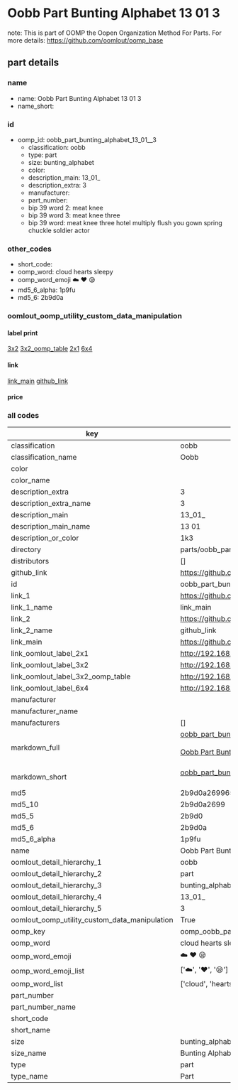 # Oobb Part Bunting Alphabet 13 01  3  

note: This is part of OOMP the Oopen Organization Method For Parts. For more details: https://github.com/oomlout/oomp_base

##  part details





### name
* name: Oobb Part Bunting Alphabet 13 01  3
* name_short: 
### id
* oomp_id: oobb_part_bunting_alphabet_13_01__3
  * classification: oobb
  * type: part
  * size: bunting_alphabet
  * color: 
  * description_main: 13_01_
  * description_extra: 3
  * manufacturer: 
  * part_number: 
  * bip 39 word 2: meat knee
  * bip 39 word 3: meat knee three
  * bip 39 word: meat knee three hotel multiply flush you gown spring chuckle soldier actor

### other_codes
* short_code: 
* oomp_word: cloud hearts sleepy
* oomp_word_emoji :cloud: :hearts: :sleepy:
* md5_6_alpha: 1p9fu
* md5_6: 2b9d0a






### oomlout_oomp_utility_custom_data_manipulation
#### label print
[3x2](http://192.168.1.245:1112/?label=oomp%201p9fu)
[3x2_oomp_table](http://192.168.1.107:1112/?label=oomp%201p9fu)
[2x1](http://192.168.1.242:1112/?label=oomp%201p9fu)
[6x4](http://192.168.1.55:1112/?label=oomp%201p9fu)    

#### link

[link_main](https://github.com/oomlout/oomlout_oomp_current_version_messy/tree/main/parts/oobb_part_bunting_alphabet_13_01__3) [github_link](https://github.com/oomlout/oomlout_oomp_part_src/tree/main/parts/oobb_part_bunting_alphabet_13_01__3)                             

#### price







### all codes 
| key | value |  
| --- | --- |  
| classification | oobb |  
| classification_name | Oobb |  
| color |  |  
| color_name |  |  
| description_extra | 3 |  
| description_extra_name | 3 |  
| description_main | 13_01_ |  
| description_main_name | 13 01  |  
| description_or_color | 1k3 |  
| directory | parts/oobb_part_bunting_alphabet_13_01__3 |  
| distributors | [] |  
| github_link | https://github.com/oomlout/oomlout_oomp_part_src/tree/main/parts/oobb_part_bunting_alphabet_13_01__3 |  
| id | oobb_part_bunting_alphabet_13_01__3 |  
| link_1 | https://github.com/oomlout/oomlout_oomp_current_version_messy/tree/main/parts/oobb_part_bunting_alphabet_13_01__3 |  
| link_1_name | link_main |  
| link_2 | https://github.com/oomlout/oomlout_oomp_part_src/tree/main/parts/oobb_part_bunting_alphabet_13_01__3 |  
| link_2_name | github_link |  
| link_main | https://github.com/oomlout/oomlout_oomp_current_version_messy/tree/main/parts/oobb_part_bunting_alphabet_13_01__3 |  
| link_oomlout_label_2x1 | http://192.168.1.242:1112/?label=oomp%201p9fu |  
| link_oomlout_label_3x2 | http://192.168.1.245:1112/?label=oomp%201p9fu |  
| link_oomlout_label_3x2_oomp_table | http://192.168.1.107:1112/?label=oomp%201p9fu |  
| link_oomlout_label_6x4 | http://192.168.1.55:1112/?label=oomp%201p9fu |  
| manufacturer |  |  
| manufacturer_name |  |  
| manufacturers | [] |  
| markdown_full | [oobb_part_bunting_alphabet_13_01__3](https://github.com/oomlout/oomlout_oomp_current_version_messy/tree/main/parts/oobb_part_bunting_alphabet_13_01__3)<br>[](https://github.com/oomlout/oomlout_oomp_current_version_messy/tree/main/parts/oobb_part_bunting_alphabet_13_01__3)<br>[Oobb Part Bunting Alphabet 13 01  3](https://github.com/oomlout/oomlout_oomp_current_version_messy/tree/main/parts/oobb_part_bunting_alphabet_13_01__3)<br><br> |  
| markdown_short | [oobb_part_bunting_alphabet_13_01__3](https://github.com/oomlout/oomlout_oomp_current_version_messy/tree/main/parts/oobb_part_bunting_alphabet_13_01__3)<br><br> |  
| md5 | 2b9d0a2699653fe56748b6e3c21ee450 |  
| md5_10 | 2b9d0a2699 |  
| md5_5 | 2b9d0 |  
| md5_6 | 2b9d0a |  
| md5_6_alpha | 1p9fu |  
| name | Oobb Part Bunting Alphabet 13 01  3 |  
| oomlout_detail_hierarchy_1 | oobb |  
| oomlout_detail_hierarchy_2 | part |  
| oomlout_detail_hierarchy_3 | bunting_alphabet |  
| oomlout_detail_hierarchy_4 | 13_01_ |  
| oomlout_detail_hierarchy_5 | 3 |  
| oomlout_oomp_utility_custom_data_manipulation | True |  
| oomp_key | oomp_oobb_part_bunting_alphabet_13_01__3 |  
| oomp_word | cloud hearts sleepy |  
| oomp_word_emoji | :cloud: :hearts: :sleepy: |  
| oomp_word_emoji_list | [':cloud:', ':hearts:', ':sleepy:'] |  
| oomp_word_list | ['cloud', 'hearts', 'sleepy'] |  
| part_number |  |  
| part_number_name |  |  
| short_code |  |  
| short_name |  |  
| size | bunting_alphabet |  
| size_name | Bunting Alphabet |  
| type | part |  
| type_name | Part |  
